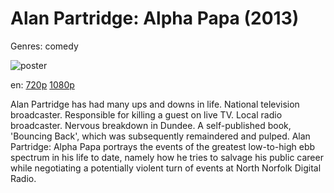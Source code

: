 # Alan Partridge: Alpha Papa (2013)

Genres: comedy

![poster](http://image.tmdb.org/t/p/w500/2ad6PXTg2WHANUQBAViB1CDAlFF.jpg)

en:
  [720p](magnet:?xt=urn:btih:D4EBF434969DEC0234CA0DAD582FB4726459D543&tr=udp://glotorrents.pw:6969/announce&tr=udp://tracker.opentrackr.org:1337/announce&tr=udp://torrent.gresille.org:80/announce&tr=udp://tracker.openbittorrent.com:80&tr=udp://tracker.coppersurfer.tk:6969&tr=udp://tracker.leechers-paradise.org:6969&tr=udp://p4p.arenabg.ch:1337&tr=udp://tracker.internetwarriors.net:1337)
  [1080p](magnet:?xt=urn:btih:1647A173BFE929E82CA4126AF45B68C620C952F0&tr=udp://glotorrents.pw:6969/announce&tr=udp://tracker.opentrackr.org:1337/announce&tr=udp://torrent.gresille.org:80/announce&tr=udp://tracker.openbittorrent.com:80&tr=udp://tracker.coppersurfer.tk:6969&tr=udp://tracker.leechers-paradise.org:6969&tr=udp://p4p.arenabg.ch:1337&tr=udp://tracker.internetwarriors.net:1337)
  


Alan Partridge has had many ups and downs in life. National television broadcaster. Responsible for killing a guest on live TV. Local radio broadcaster. Nervous breakdown in Dundee. A self-published book, 'Bouncing Back', which was subsequently remaindered and pulped. Alan Partridge: Alpha Papa portrays the events of the greatest low-to-high ebb spectrum in his life to date, namely how he tries to salvage his public career while negotiating a potentially violent turn of events at North Norfolk Digital Radio.